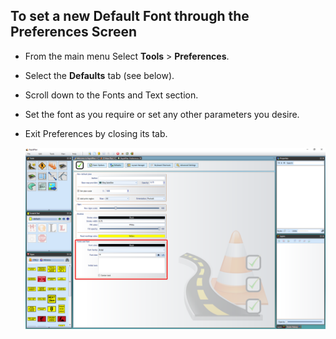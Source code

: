 ## To set a new Default Font through the Preferences Screen

 - From the main menu Select **Tools** > **Preferences**.
 - Select the **Defaults** tab (see below).
 - Scroll down to the Fonts and Text section.
 - Set the font as you require or set any other parameters you desire.
 - Exit Preferences by closing its tab.

    ![Font_Default_Preferences](./assets/Font_Default_Preferences.png)

